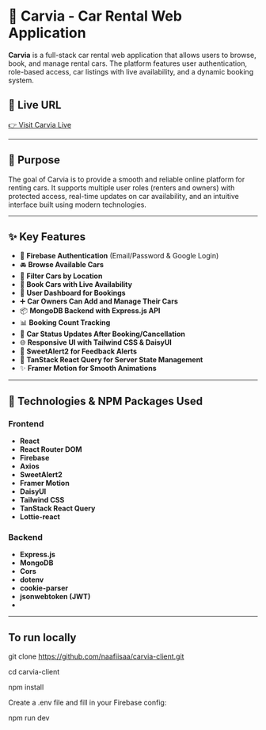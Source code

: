 # 🚗 Carvia - Car Rental Web Application

**Carvia** is a full-stack car rental web application that allows users to browse, book, and manage rental cars. The platform features user authentication, role-based access, car listings with live availability, and a dynamic booking system.

## 🔗 Live URL

[👉 Visit Carvia Live](https://food-hub-e45cc.web.app)

---

## 📌 Purpose

The goal of Carvia is to provide a smooth and reliable online platform for renting cars. It supports multiple user roles (renters and owners) with protected access, real-time updates on car availability, and an intuitive interface built using modern technologies.

---

## ✨ Key Features

- 🔐 **Firebase Authentication** (Email/Password & Google Login)
- 🚘 **Browse Available Cars**
- 📍 **Filter Cars by Location**
- 📅 **Book Cars with Live Availability**
- 👤 **User Dashboard for Bookings**
- ➕ **Car Owners Can Add and Manage Their Cars**
- 📦 **MongoDB Backend with Express.js API**
- 📊 **Booking Count Tracking**
- 🔁 **Car Status Updates After Booking/Cancellation**
- 🌐 **Responsive UI with Tailwind CSS & DaisyUI**
- 🎉 **SweetAlert2 for Feedback Alerts**
- 🧠 **TanStack React Query for Server State Management**
- ✨ **Framer Motion for Smooth Animations**

---

## 🧰 Technologies & NPM Packages Used

### Frontend
- **React**
- **React Router DOM**
- **Firebase**
- **Axios**
- **SweetAlert2**
- **Framer Motion**
- **DaisyUI**
- **Tailwind CSS**
- **TanStack React Query**
- **Lottie-react**

### Backend
- **Express.js**
- **MongoDB**
- **Cors**
- **dotenv**
- **cookie-parser**
- **jsonwebtoken (JWT)**
- 
---

## To run locally

git clone https://github.com/naafiisaa/carvia-client.git

cd carvia-client

npm install

Create a .env file and fill in your Firebase config:

npm run dev





